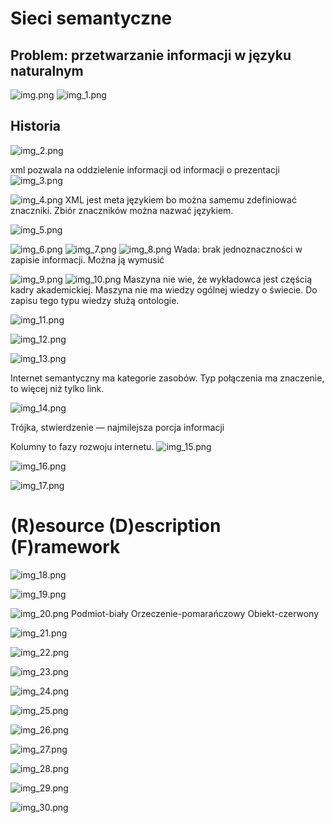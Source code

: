 # Sieci semantyczne

## Problem: przetwarzanie informacji w języku naturalnym 

![img.png](img.png)
![img_1.png](img_1.png)

## Historia
![img_2.png](img_2.png)

xml pozwala na oddzielenie informacji od informacji o prezentacji
![img_3.png](img_3.png)

![img_4.png](img_4.png)
XML jest meta językiem bo można samemu zdefiniować znaczniki. Zbiór znaczników można nazwać językiem.

![img_5.png](img_5.png)

![img_6.png](img_6.png)
![img_7.png](img_7.png)
![img_8.png](img_8.png)
Wada: brak jednoznaczności w zapisie informacji. Można ją wymusić 

![img_9.png](img_9.png)
![img_10.png](img_10.png)
Maszyna nie wie, że wykładowca jest częścią kadry akademickiej. Maszyna nie ma wiedzy ogólnej wiedzy o świecie.
Do zapisu tego typu wiedzy służą ontologie. 

![img_11.png](img_11.png)

![img_12.png](img_12.png)

![img_13.png](img_13.png)

Internet semantyczny ma kategorie zasobów.
Typ połączenia ma znaczenie, to więcej niż tylko link. 

![img_14.png](img_14.png)

Trójka, stwierdzenie — najmilejsza porcja informacji 

Kolumny to fazy rozwoju internetu.
![img_15.png](img_15.png)

![img_16.png](img_16.png)

![img_17.png](img_17.png)


# (R)esource (D)escription (F)ramework

![img_18.png](img_18.png)

![img_19.png](img_19.png)

![img_20.png](img_20.png)
Podmiot-biały 
Orzeczenie-pomarańczowy 
Obiekt-czerwony 

![img_21.png](img_21.png)

![img_22.png](img_22.png)

![img_23.png](img_23.png)

![img_24.png](img_24.png)

![img_25.png](img_25.png)

![img_26.png](img_26.png)

![img_27.png](img_27.png)

![img_28.png](img_28.png)

![img_29.png](img_29.png)

![img_30.png](img_30.png)